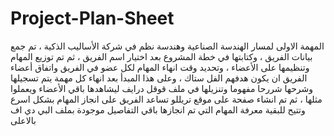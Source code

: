 # Project-Plan-Sheet
المهمة الاولى لمسار الهندسة الصناعية وهندسة نظم في شركة الأساليب الذكية ، تم جمع بيانات الفريق ، وكتابتها في خطة المشروع بعد اختيار اسم الفريق ، ثم تم توزيع المهام وتنظيمها على الأعضاء ، وتحديد وقت انهاء المهام لكل عضو في الفريق واتفاق أعضاء الفريق ان يكون هدفهم الفل ستاك ، وعلى هذا المبدأ بعد انهاء كل مهمة يتم تسجيلها وشرحها شررحا مفهوما وتنزيلها في ملف قوقل درايف ليشاهدها باقي الأعضاء ويعملوا مثلها ، ثم تم انشاء صفحة على موقع تريللو تساعد الفريق على انجاز المهام بشكل اسرع وتتيح للبقية معرفة المهام التي تم انجازها
باقي التفاصيل موجودة بملف البي دي اف بالاعلى 
